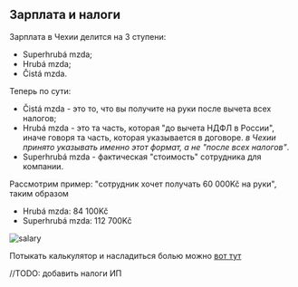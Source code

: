 ## Зарплата и налоги

Зарплата в Чехии делится на 3 ступени:

- Superhrubá mzda;
- Hrubá mzda;
- Čistá mzda.

Теперь по сути:

- Čistá mzda - это то, что вы получите на руки после вычета всех налогов;
- Hrubá mzda - это та часть, которая "до вычета НДФЛ в России", иначе говоря та часть, которая указывается в договоре. _в Чехии принято указывать именно этот формат, а не "после всех налогов"_.
- Superhrubá mzda - фактическая "стоимость" сотрудника для компании.

Рассмотрим пример: "сотрудник хочет получать 60 000Kč на руки", таким образом

- Hrubá mzda: 84 100Kč
- Superhrubá mzda: 112 700Kč

![salary](https://d1ro8r1rbfn3jf.cloudfront.net/ms_108182/oPchKg1CQu5bBuafIHMXbPv28hqov1/Mzdov%25C3%25A1%2Bkalkula%25C4%258Dka%2B2018%2B-%2BKalkula%25C4%258Dka%2B%257C%2BPen%25C3%25ADze.cz%2B2018-09-18%2B13-46-51.png?Expires=1537357631&Signature=ltS-TQEtd0ZIr~byybKVApZlZeh~Oh3BWzqyxV3NvIqBciRA-NmuEIHW0lWlyuxpl5g8ILe1f751rb-KFXto7kxcGNY3icUyZqGmNYaE5WZasq8CgQPZEkCMyQ-pdgKiKYWfg5BBRu0QK53WNvXnCj8b~fHT~mDotc9Dm05jyOTYqgvU3HlvCPGSL~9lOIzwCzzwVLZcyNcbEBZi~NHw-x6WZBKD0xgEcdUmO-ykNdn6~IUz6QgrijeDI47nhtVZ3ol2OWD-w5BJknb7dGYEIgf-9aezm-aSirGUGdZ-cg4DASuIsD7U7Ju9SmSi-xy1BF24RyWWA9O10OkXRTEpdA__&Key-Pair-Id=APKAJHEJJBIZWFB73RSA)

Потыкать калькулятор и насладиться болью можно [вот тут](https://www.penize.cz/kalkulacky/mzdova-kalkulacka)

//TODO: добавить налоги ИП
